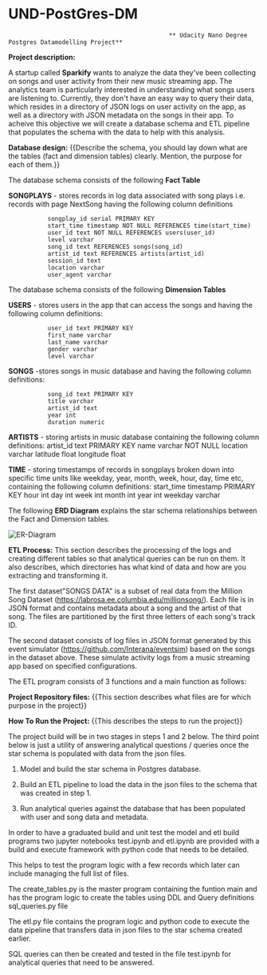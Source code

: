 # UND-PostGres-DM
                                                 ** Udacity Nano Degree Postgres Datamodelling Project**


**Project description:** 

A startup called **Sparkify** wants to analyze the data they've been collecting on songs and user activity from their new music streaming app. The analytics team is particularly interested in understanding what songs users are listening to. Currently, they don't have an easy way to query their data, which resides in a directory of JSON logs on user activity on the app, as well as a directory with JSON metadata on the songs in their app.
To acheive this objective we will create a database schema and ETL pipeline that populates the schema with the data to help with  this analysis. 

**Database design:**  {{Describe the schema, you should lay down what are the tables (fact and dimension tables) clearly. Mention, the purpose for each of them.}}

The database schema consists of the following **Fact Table**

   **SONGPLAYS** - stores records in log data associated with song plays i.e. records with page NextSong having the following column definitions
  
               songplay_id serial PRIMARY KEY
               start_time timestamp NOT NULL REFERENCES time(start_time)
               user_id text NOT NULL REFERENCES users(user_id)
               level varchar
               song_id text REFERENCES songs(song_id)
               artist_id text REFERENCES artists(artist_id)
               session_id text
               location varchar
               user_agent varchar

The database schema consists of the following **Dimension Tables**

**USERS**  - stores users in the app that can access the songs and having the following column definitions:
  
               user_id text PRIMARY KEY
               first_name varchar
               last_name varchar
               gender varchar
               level varchar 

**SONGS**  -stores  songs in music database and having the following column definitions:

               song_id text PRIMARY KEY
               title varchar
               artist_id text
               year int
               duration numeric

**ARTISTS** - storing artists in music database containing the following column definitions:
               artist_id text PRIMARY KEY
               name varchar NOT NULL
               location varchar
               latitude float
               longitude float

**TIME** - storing timestamps of records in songplays broken down into specific time units like weekday, year, month, week, hour, day, time etc, containing the following column definitions:
               start_time timestamp PRIMARY KEY
               hour int
               day int
               week int
               month int
               year int
               weekday varchar


The following **ERD Diagram** explains the star schema relationships between the Fact and Dimension tables.

![ER-Diagram](https://udacity-reviews-uploads.s3.us-west-2.amazonaws.com/_attachments/33760/1616254201/Song_ERD.png)

**ETL Process:** This section describes the processing of the logs and creating different tables so that analytical queries can be run on them. It also describes, which directories has what kind of data and how are you extracting and transforming it.

The first dataset"SONGS DATA" is a subset of real data from the Million Song Dataset (https://labrosa.ee.columbia.edu/millionsong/). Each file is in JSON format and contains metadata about a song and the artist of that song. The files are partitioned by the first three letters of each song's track ID.

The second dataset consists of log files in JSON format generated by this event simulator (https://github.com/Interana/eventsim) based on the songs in the dataset above. These simulate activity logs from a music streaming app based on specified configurations.

The ETL program consists of 3 functions and a main function as follows:


**Project Repository files:** {{This section describes what files are for which purpose in the project}}


**How To Run the Project:** {{This describes the steps to run the project}}




The project build will be in two stages in steps 1 and 2 below. The third point below is just a utility of answering analytical questions / queries once the star schema is populated with data from the json files.

1. Model and build the star schema in Postgres database.

2. Build an ETL pipeline to load the data in the json files to the schema that was created in step 1.

3. Run analytical queries against the database that has been populated with user and song data and metadata.


In order to have a graduated build and unit test the  model and etl build programs two jupyter notebooks test.ipynb and etl.ipynb are provided with a build and execute framework with python code that needs to be detailed.

This helps to test the program logic with a few records which later can include managing the full list of files.


The create_tables.py is the master program containing the funtion main and has the program logic to create the tables using DDL and Query definitions sql_queries.py file

The etl.py file contains the program logic and python code to execute the data pipeline that transfers data in json files to the star schema created earlier.

SQL queries can then be created and tested in the file test.ipynb for analytical queries that need to be answered.
